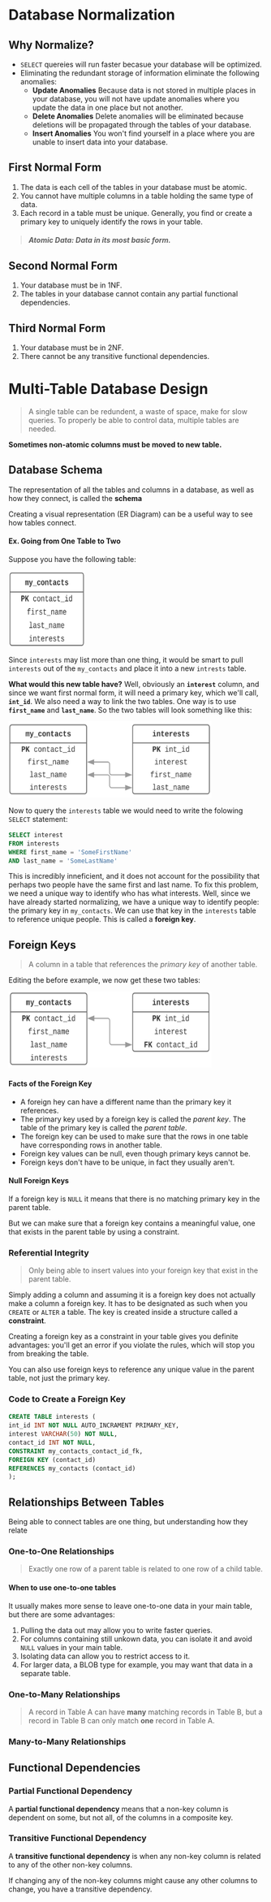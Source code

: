 
# Database Normalization

## Why Normalize?

* `SELECT` quereies will run faster becasue your database will be optimized.
* Eliminating the redundant storage of information eliminate the following anomalies:
    - **Update Anomalies** Because data is not stored in multiple places in your database, you will not have update anomalies where you update the data in one place but not another.
    - **Delete Anomalies** Delete anomalies will be eliminated because deletions will be propagated through the tables of your database.
    - **Insert Anomalies** You won't find yourself in a place where you are unable to insert data into your database.

## First Normal Form

1. The data is each cell of the tables in your database must be atomic.
2. You cannot have multiple columns in a table holding the same type of data.
3. Each record in a table must be unique. Generally, you find or create a primary key to uniquely identify the rows in your table.

> ##### Atomic Data: Data in its most basic form.


## Second Normal Form

1. Your database must be in 1NF.
2. The tables in your database cannot contain any partial functional dependencies.

## Third Normal Form

1. Your database must be in 2NF.
2. There cannot be any transitive functional dependencies.

# Multi-Table Database Design

>A single table can be redundent, a waste of space, make for slow queries. To properly be able to control data, multiple tables are needed.

**Sometimes non-atomic columns must be moved to new table.**

## Database Schema

The representation of all the tables and columns in a database, as well as how they connect, is called the **schema**

Creating a visual representation (ER Diagram) can be a useful way to see how tables connect.

#### Ex. Going from One Table to Two

Suppose you have the following table:

<img src="img1.png" width="150" height="150">

Since `interests` may list more than one thing, it would be smart to pull `interests` out of the `my_contacts` and place it into a new `intrests` table.

**What would this new table have?** Well, obviously an **`interest`** column, and since we want first normal form, it will need a primary key, which we'll call, **`int_id`**. We also need a way to link the two tables. One way is to use **`first_name`** and **`last_name`**. So the two tables will look something like this:

<img src="img2.png" width="400" height="150"/>

Now to query the `interests` table we would need to write the folowing `SELECT` statement:

``` SQL
SELECT interest
FROM interests
WHERE first_name = 'SomeFirstName'
AND last_name = 'SomeLastName'
```

This is incredibly inneficient, and it does not account for the possibility that perhaps two people have the same first and last name. To fix this problem, we need a unique way to identify who has what interests. Well, since we have already started normalizing, we have a unique way to identify people: the primary key in `my_contacts`. We can use that key in the `interests` table to reference unique people. This is called a **foreign key**.

## Foreign Keys

> A column in a table that references the *primary key* of another table.

Editing the before example, we now get these two tables:

<img src="img3.png" width="400" height="150">

#### Facts of the Foreign Key

- A foreign hey can have a different name than the primary key it references.
- The primary key used by a foreign key is called the *parent key*. The table of the primary key is called the *parent table*.
- The foreign key can be used to make sure that the rows in one table have corresponding rows in another table.
- Foreign key values can be null, even though primary keys cannot be.
- Foreign keys don't have to be unique, in fact they usually aren't.

#### Null Foreign Keys

If a foreign key is `NULL` it means that there is no matching primary key in the parent table. 

But we can make sure that a foreign key contains a meaningful value, one that exists in the parent table by using a constraint. 

### Referential Integrity

> Only being able to insert values into your foreign key that exist in the parent table.

Simply adding a column and assuming it is a foreign key does not actually make a column a foreign key. It has to be designated as such when you `CREATE` or `ALTER` a table. The key is created inside a structure called a **constraint**. 

Creating a foreign key as a constraint in your table gives you definite advantages: you'll get an error if you violate the rules, which will stop you from breaking the table. 

You can also use foreign keys to reference any unique value in the parent table, not just the primary key.

### Code to Create a Foreign Key

``` SQL
CREATE TABLE interests (
int_id INT NOT NULL AUTO_INCRAMENT PRIMARY_KEY,
interest VARCHAR(50) NOT NULL,
contact_id INT NOT NULL,
CONSTRAINT my_contacts_contact_id_fk, 
FOREIGN KEY (contact_id)
REFERENCES my_contacts (contact_id)
);
```

## Relationships Between Tables

Being able to connect tables are one thing, but understanding how they relate 

### One-to-One Relationships

> Exactly one row of a parent table is related to one row of a child table.

#### When to use one-to-one tables

It usually makes more sense to leave one-to-one data in your main table, but there are some advantages:

1. Pulling the data out may allow you to write faster queries.
2. For columns containing still unkown data, you can isolate it and avoid `NULL` values in your main table.
3. Isolating data can allow you to restrict access to it. 
4. For larger data, a BLOB type for example, you may want that data in a separate table.

### One-to-Many Relationships

> A record in Table A can have **many** matching records in Table B, but a record in Table B can only match **one** record in Table A.

### Many-to-Many Relationships

## Functional Dependencies



### Partial Functional Dependency

A **partial functional dependency** means that a non-key column is dependent on some, but not all, of the columns in a composite key.

### Transitive Functional Dependency

A **transitive functional dependency** is when any non-key column is related to any of the other non-key columns.

If changing any of the non-key columns might cause any other columns to change, you have a transitive dependency.
